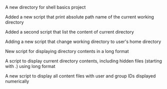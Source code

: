 A new directory for shell basics project

Added a new script that print absolute path name of the current working directory

Added a second script that list the content of current directory

Adding a new script that change working directory to user's home directory

New script for displaying directory contents in a long format

A script to display current directory contents, including hidden files (starting with .) using long format

A new script to display all content files with user and group IDs displayed numerically
